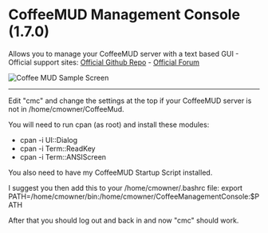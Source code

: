 # CoffeeMUD Management Console (1.7.0)
Allows you to manage your CoffeeMUD server with a text based GUI - 
Official support sites: [Official Github Repo](https://github.com/fstltna/CoffeeManagementConsole) - [Official Forum](https://pocketmud.com/index.php/forum/server-utils)


![Coffee MUD Sample Screen](https://pocketmud.com/coffee_mud.png) 

---

Edit "cmc" and change the settings at the top if your CoffeeMUD server is not in /home/cmowner/CoffeeMud.

You will need to run cpan (as root) and install these modules:

- cpan -i UI::Dialog
- cpan -i Term::ReadKey
- cpan -i Term::ANSIScreen

You also need to have my CoffeeMUD Startup Script installed.

I suggest you then add this to your /home/cmowner/.bashrc file:
	export PATH=/home/cmowner/bin:/home/cmowner/CoffeeManagementConsole:$PATH

After that you should log out and back in and now "cmc" should work.
